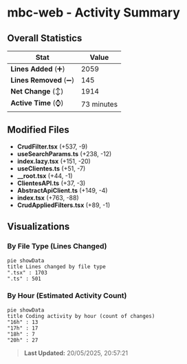 # mbc-web - Activity Summary 

## Overall Statistics

| Stat                   | Value                                                             |
| ---------------------- | ----------------------------------------------------------------- |
| **Lines Added** (➕)   | 2059                                          |
| **Lines Removed** (➖) | 145                                        |
| **Net Change** (↕)    | 1914                |
| **Active Time** (⌚)   | 73 minutes |


## Modified Files
- **CrudFilter.tsx** (+537, -9)
- **useSearchParams.ts** (+238, -12)
- **index.lazy.tsx** (+151, -20)
- **useClientes.ts** (+51, -7)
- **__root.tsx** (+44, -1)
- **ClientesAPI.ts** (+37, -3)
- **AbstractApiClient.ts** (+149, -4)
- **index.tsx** (+763, -88)
- **CrudAppliedFilters.tsx** (+89, -1)

## Visualizations

### By File Type (Lines Changed)

```mermaid
pie showData
title Lines changed by file type
".tsx" : 1703
".ts" : 501
```

### By Hour (Estimated Activity Count)

```mermaid
pie showData
title Coding activity by hour (count of changes)
"16h" : 13
"17h" : 17
"18h" : 7
"20h" : 27
```


> **Last Updated:** 20/05/2025, 20:57:21